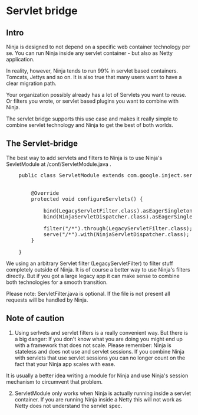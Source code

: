 Servlet bridge
==============

Intro
-----

Ninja is designed to not depend on a specific web container technology per se.
You can run Ninja inside any servlet container - but also as Netty application.

In reality, however, Ninja tends to run 99% in servlet based containers. Tomcats, Jettys and so on.
It is also true that many users want to have a clear migration path. 

Your organization possibly already has a lot of Servlets you want to reuse. Or filters you wrote, 
or servlet based plugins you want to combine with Ninja.

The servlet bridge supports this use case and makes it really simple to combine servlet technology
and Ninja to get the best of both worlds.


The Servlet-bridge
------------------

The best way to add servlets and filters to Ninja is to use Ninja's SevletModule at /conf/ServletModule.java .

<pre class="prettyprint">
    public class ServletModule extends com.google.inject.servlet.ServletModule {
    
    
        @Override
        protected void configureServlets() {

            bind(LegacyServletFilter.class).asEagerSingleton();
            bind(NinjaServletDispatcher.class).asEagerSingleton();
        
            filter("/*").through(LegacyServletFilter.class);
            serve("/*").with(NinjaServletDispatcher.class);
        }
    
    }
</pre>


We using an arbitrary Servlet filter (LegacyServletFilter) to filter stuff completely outside of Ninja. It is of course
a better way to use Ninja's filters directly. But if you got a large legacy app it can make sense to combine
both technologies for a smooth transition.

Please note: ServletFilter.java is optional. If the file is not present all requests will be handled by
Ninja.


Note of caution
---------------

1) Using serlvets and servlet filters is a really convenient way. But there is a big danger: If you don't know
what you are doing you might end up with a framework that does not scale. Please remember: Ninja is stateless
and does not use and servlet sessions. If you combine Ninja with servlets that use servlet sessions you can no
longer count on the fact that your Ninja app scales with ease.

It is usually a better idea writing a module for Ninja and use Ninja's session mechanism to circumvent that problem.

2) ServletModule only works when Ninja is actually running inside a servlet container. If you are running Ninja
inside a Netty this will not work as Netty does not understand the servlet spec.
